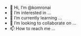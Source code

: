 - 👋 Hi, I’m @komronai
- 👀 I’m interested in ...
- 🌱 I’m currently learning ...
- 💞️ I’m looking to collaborate on ...
- 📫 How to reach me ...

<!---
komronai/komronai is a ✨ special ✨ repository because its `README.md` (this file) appears on your GitHub profile.
You can click the Preview link to take a look at your changes.
--->
